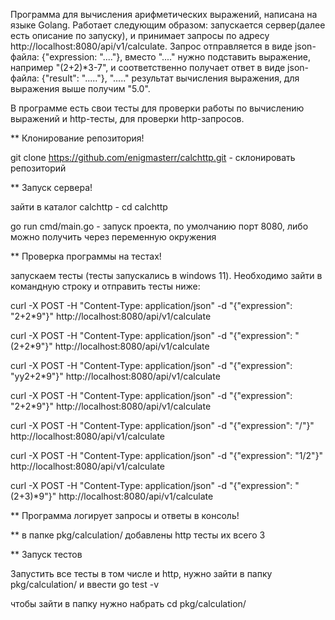 Программа для вычисления арифметических выражений, написана на языке Golang. Работает следующим образом: 
запускается сервер(далее есть описание по запуску), и принимает запросы по адресу http://localhost:8080/api/v1/calculate. 
Запрос отправляется в виде json-файла: {"expression: "...."}, вместо "...." нужно подставить выражение, например "(2+2)*3-7", 
и соответственно получает ответ в виде json-файла: {"result": "....."}, "....." результат вычисления выражения, для выражения выше получим "5.0".

В программе есть свои тесты для проверки работы по вычислению выражений и http-тесты, для проверки http-запросов.

** Клонирование репозитория!

git clone https://github.com/enigmasterr/calchttp.git - склонировать репозиторий

** Запуск сервера!

зайти в каталог calchttp - cd calchttp

go run cmd/main.go - запуск проекта, по умолчанию порт 8080, либо можно получить через переменную окружения

** Проверка программы на тестах!

запускаем тесты (тесты запускались в windows 11). Необходимо зайти в командную строку и отправить тесты ниже:

curl -X POST -H "Content-Type: application/json" -d "{\"expression\": \"2+2*9\"}" http://localhost:8080/api/v1/calculate

curl -X POST -H "Content-Type: application/json" -d "{\"expression\": \"(2+2*9\"}" http://localhost:8080/api/v1/calculate

curl -X POST -H "Content-Type: application/json" -d "{\"expression\": \"yy2+2*9\"}" http://localhost:8080/api/v1/calculate

curl -X POST -H "Content-Type: application/json" -d "{\"expression\": \"2+2*9\"}" http://localhost:8080/api/v1/calculate

curl -X POST -H "Content-Type: application/json" -d "{\"expression\": \"/\"}" http://localhost:8080/api/v1/calculate

curl -X POST -H "Content-Type: application/json" -d "{\"expression\": \"1/2\"}" http://localhost:8080/api/v1/calculate

curl -X POST -H "Content-Type: application/json" -d "{\"expression\": \"(2+3)*9\"}" http://localhost:8080/api/v1/calculate

** Программа логирует запросы и ответы в консоль!

** в папке pkg/calculation/ добавлены http тесты их всего 3

** Запуск тестов

Запустить все тесты в том числе и http, нужно зайти в папку pkg/calculation/ и ввести go test -v

чтобы зайти в папку нужно набрать cd pkg/calculation/
